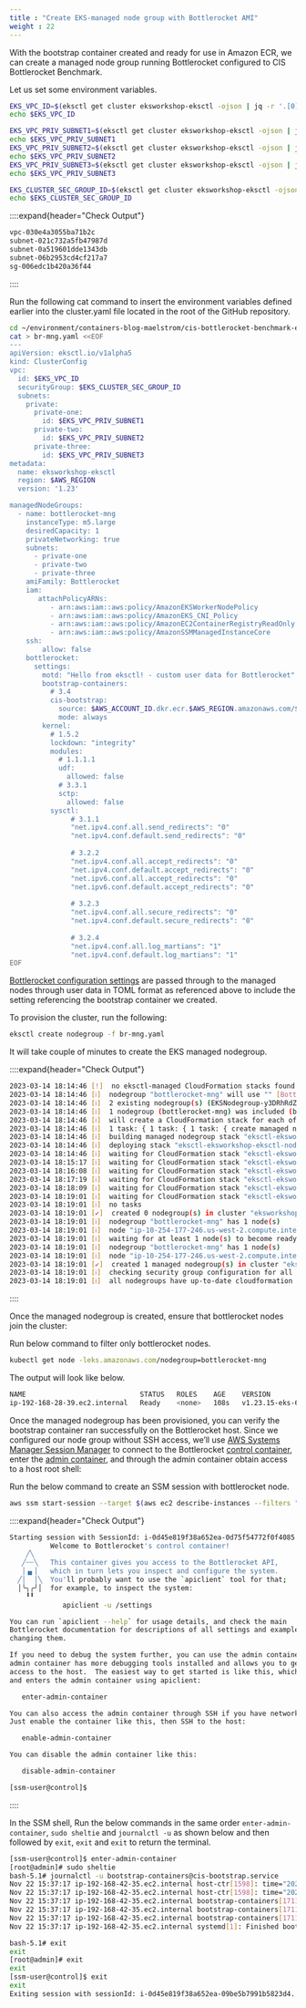 ```yaml
---
title : "Create EKS-managed node group with Bottlerocket AMI"
weight : 22
---
```


With the bootstrap container created and ready for use in Amazon ECR, we can create a managed node group running Bottlerocket configured to CIS Bottlerocket Benchmark. 


Let us set some environment variables.

```bash
EKS_VPC_ID=$(eksctl get cluster eksworkshop-eksctl -ojson | jq -r '.[0]["ResourcesVpcConfig"]["VpcId"]')
echo $EKS_VPC_ID

EKS_VPC_PRIV_SUBNET1=$(eksctl get cluster eksworkshop-eksctl -ojson | jq -r '.[0]["ResourcesVpcConfig"]["SubnetIds"][0]')
echo $EKS_VPC_PRIV_SUBNET1
EKS_VPC_PRIV_SUBNET2=$(eksctl get cluster eksworkshop-eksctl -ojson | jq -r '.[0]["ResourcesVpcConfig"]["SubnetIds"][1]')
echo $EKS_VPC_PRIV_SUBNET2
EKS_VPC_PRIV_SUBNET3=$(eksctl get cluster eksworkshop-eksctl -ojson | jq -r '.[0]["ResourcesVpcConfig"]["SubnetIds"][2]')
echo $EKS_VPC_PRIV_SUBNET3

EKS_CLUSTER_SEC_GROUP_ID=$(eksctl get cluster eksworkshop-eksctl -ojson | jq -r '.[0]["ResourcesVpcConfig"]["ClusterSecurityGroupId"]')
echo $EKS_CLUSTER_SEC_GROUP_ID
```

::::expand{header="Check Output"}
```bash
vpc-030e4a3055ba71b2c
subnet-021c732a5fb47987d
subnet-0a519601dde1343db
subnet-06b2953cd4cf217a7
sg-006edc1b420a36f44
```
::::

Run the following cat command to insert the environment variables defined earlier into the cluster.yaml file located in the root of the GitHub repository.

```bash
cd ~/environment/containers-blog-maelstrom/cis-bottlerocket-benchmark-eks/
cat > br-mng.yaml <<EOF
---
apiVersion: eksctl.io/v1alpha5
kind: ClusterConfig
vpc:
  id: $EKS_VPC_ID
  securityGroup: $EKS_CLUSTER_SEC_GROUP_ID
  subnets:
    private:
      private-one:
        id: $EKS_VPC_PRIV_SUBNET1
      private-two:
        id: $EKS_VPC_PRIV_SUBNET2
      private-three:
        id: $EKS_VPC_PRIV_SUBNET3
metadata:
  name: eksworkshop-eksctl
  region: $AWS_REGION
  version: '1.23'

managedNodeGroups:
  - name: bottlerocket-mng
    instanceType: m5.large
    desiredCapacity: 1
    privateNetworking: true
    subnets:
      - private-one
      - private-two
      - private-three
    amiFamily: Bottlerocket
    iam:
       attachPolicyARNs:
          - arn:aws:iam::aws:policy/AmazonEKSWorkerNodePolicy
          - arn:aws:iam::aws:policy/AmazonEKS_CNI_Policy
          - arn:aws:iam::aws:policy/AmazonEC2ContainerRegistryReadOnly
          - arn:aws:iam::aws:policy/AmazonSSMManagedInstanceCore
    ssh:
        allow: false
    bottlerocket:
      settings:
        motd: "Hello from eksctl! - custom user data for Bottlerocket"
        bootstrap-containers:
          # 3.4
          cis-bootstrap:
            source: $AWS_ACCOUNT_ID.dkr.ecr.$AWS_REGION.amazonaws.com/$BOOTSTRAP_ECR_REPO:latest
            mode: always
        kernel:
          # 1.5.2
          lockdown: "integrity"
          modules:
            # 1.1.1.1
            udf:
              allowed: false
            # 3.3.1
            sctp:
              allowed: false
          sysctl:
               # 3.1.1
               "net.ipv4.conf.all.send_redirects": "0"
               "net.ipv4.conf.default.send_redirects": "0"
               
               # 3.2.2
               "net.ipv4.conf.all.accept_redirects": "0"
               "net.ipv4.conf.default.accept_redirects": "0"
               "net.ipv6.conf.all.accept_redirects": "0"
               "net.ipv6.conf.default.accept_redirects": "0"
               
               # 3.2.3
               "net.ipv4.conf.all.secure_redirects": "0"
               "net.ipv4.conf.default.secure_redirects": "0"
               
               # 3.2.4
               "net.ipv4.conf.all.log_martians": "1"
               "net.ipv4.conf.default.log_martians": "1"
EOF
```

[Bottlerocket configuration settings](https://github.com/bottlerocket-os/bottlerocket#settings) are passed through to the managed nodes through user data in TOML format as referenced above to include the setting referencing the bootstrap container we created. 

To provision the cluster, run the following:

```bash
eksctl create nodegroup -f br-mng.yaml
```
It will take couple of minutes to create the EKS managed nodegroup.

::::expand{header="Check Output"}
```bash
2023-03-14 18:14:46 [!]  no eksctl-managed CloudFormation stacks found for "eksworkshop-eksctl", will attempt to create nodegroup(s) on non eksctl-managed cluster
2023-03-14 18:14:46 [ℹ]  nodegroup "bottlerocket-mng" will use "" [Bottlerocket/1.23]
2023-03-14 18:14:46 [ℹ]  2 existing nodegroup(s) (EKSNodegroup-y3DRhRdZRTlm,EKSNodegroupBottlerocket-SfbjgDKn4rVG) will be excluded
2023-03-14 18:14:46 [ℹ]  1 nodegroup (bottlerocket-mng) was included (based on the include/exclude rules)
2023-03-14 18:14:46 [ℹ]  will create a CloudFormation stack for each of 1 managed nodegroups in cluster "eksworkshop-eksctl"
2023-03-14 18:14:46 [ℹ]  1 task: { 1 task: { 1 task: { create managed nodegroup "bottlerocket-mng" } } }
2023-03-14 18:14:46 [ℹ]  building managed nodegroup stack "eksctl-eksworkshop-eksctl-nodegroup-bottlerocket-mng"
2023-03-14 18:14:46 [ℹ]  deploying stack "eksctl-eksworkshop-eksctl-nodegroup-bottlerocket-mng"
2023-03-14 18:14:46 [ℹ]  waiting for CloudFormation stack "eksctl-eksworkshop-eksctl-nodegroup-bottlerocket-mng"
2023-03-14 18:15:17 [ℹ]  waiting for CloudFormation stack "eksctl-eksworkshop-eksctl-nodegroup-bottlerocket-mng"
2023-03-14 18:16:08 [ℹ]  waiting for CloudFormation stack "eksctl-eksworkshop-eksctl-nodegroup-bottlerocket-mng"
2023-03-14 18:17:19 [ℹ]  waiting for CloudFormation stack "eksctl-eksworkshop-eksctl-nodegroup-bottlerocket-mng"
2023-03-14 18:18:09 [ℹ]  waiting for CloudFormation stack "eksctl-eksworkshop-eksctl-nodegroup-bottlerocket-mng"
2023-03-14 18:19:01 [ℹ]  waiting for CloudFormation stack "eksctl-eksworkshop-eksctl-nodegroup-bottlerocket-mng"
2023-03-14 18:19:01 [ℹ]  no tasks
2023-03-14 18:19:01 [✔]  created 0 nodegroup(s) in cluster "eksworkshop-eksctl"
2023-03-14 18:19:01 [ℹ]  nodegroup "bottlerocket-mng" has 1 node(s)
2023-03-14 18:19:01 [ℹ]  node "ip-10-254-177-246.us-west-2.compute.internal" is ready
2023-03-14 18:19:01 [ℹ]  waiting for at least 1 node(s) to become ready in "bottlerocket-mng"
2023-03-14 18:19:01 [ℹ]  nodegroup "bottlerocket-mng" has 1 node(s)
2023-03-14 18:19:01 [ℹ]  node "ip-10-254-177-246.us-west-2.compute.internal" is ready
2023-03-14 18:19:01 [✔]  created 1 managed nodegroup(s) in cluster "eksworkshop-eksctl"
2023-03-14 18:19:01 [ℹ]  checking security group configuration for all nodegroups
2023-03-14 18:19:01 [ℹ]  all nodegroups have up-to-date cloudformation templates
```
::::

Once the managed nodegroup is created, ensure that bottlerocket nodes join the cluster:

Run below command to filter only bottlerocket nodes.

```bash
kubectl get node -leks.amazonaws.com/nodegroup=bottlerocket-mng
```

The output will look like below.

```bash
NAME                            STATUS   ROLES    AGE    VERSION
ip-192-168-28-39.ec2.internal   Ready    <none>   108s   v1.23.15-eks-69f0cbf
```

Once the managed nodegroup has been provisioned, you can verify the bootstrap container ran successfully on the Bottlerocket host. Since we configured our node group without SSH access, we’ll use [AWS Systems Manager Session Manager](https://docs.aws.amazon.com/systems-manager/latest/userguide/session-manager.html) to connect to the Bottlerocket [control container](https://github.com/bottlerocket-os/bottlerocket#control-container), enter the [admin container](https://github.com/bottlerocket-os/bottlerocket#admin-container), and through the admin container obtain access to a host root shell:

Run the below command to create an SSM session with bottlerocket node.

```bash
aws ssm start-session --target $(aws ec2 describe-instances --filters "Name=tag:Name,Values=eksworkshop-eksctl-bottlerocket-mng-Node" | jq -r '.[][0]["Instances"][0]["InstanceId"]')
```

::::expand{header="Check Output"}
```bash
Starting session with SessionId: i-0d45e819f38a652ea-0d75f54772f0f4085
          Welcome to Bottlerocket's control container!
    ╱╲    
   ╱┄┄╲   This container gives you access to the Bottlerocket API,
   │▗▖│   which in turn lets you inspect and configure the system.
  ╱│  │╲  You'll probably want to use the `apiclient` tool for that;
  │╰╮╭╯│  for example, to inspect the system:
    ╹╹
             apiclient -u /settings

You can run `apiclient --help` for usage details, and check the main
Bottlerocket documentation for descriptions of all settings and examples of
changing them.

If you need to debug the system further, you can use the admin container.  The
admin container has more debugging tools installed and allows you to get root
access to the host.  The easiest way to get started is like this, which enables
and enters the admin container using apiclient:

   enter-admin-container

You can also access the admin container through SSH if you have network access.
Just enable the container like this, then SSH to the host:

   enable-admin-container

You can disable the admin container like this:

   disable-admin-container

[ssm-user@control]$ 
```
::::

In the SSM shell, Run the below commands in the same order `enter-admin-container`, `sudo sheltie` and `journalctl -u` as shown below and then followed by `exit`, `exit` and `exit` to return the terminal.

```bash
[ssm-user@control]$ enter-admin-container
[root@admin]# sudo sheltie
bash-5.1# journalctl -u bootstrap-containers@cis-bootstrap.service
Nov 22 15:37:17 ip-192-168-42-35.ec2.internal host-ctr[1598]: time="2022-11-22T15:37:17Z" level=info msg="successfully started container task"
Nov 22 15:37:17 ip-192-168-42-35.ec2.internal host-ctr[1598]: time="2022-11-22T15:37:17Z" level=info msg="container task exited" code=0
Nov 22 15:37:17 ip-192-168-42-35.ec2.internal bootstrap-containers[1711]: 15:37:17 [INFO] bootstrap-containers started
Nov 22 15:37:17 ip-192-168-42-35.ec2.internal bootstrap-containers[1711]: 15:37:17 [INFO] Mode for 'cis-bootstrap' is 'once'
Nov 22 15:37:17 ip-192-168-42-35.ec2.internal bootstrap-containers[1711]: 15:37:17 [INFO] Turning off container 'cis-bootstrap'
Nov 22 15:37:17 ip-192-168-42-35.ec2.internal systemd[1]: Finished bootstrap container cis-bootstrap.

bash-5.1# exit
exit
[root@admin]# exit
exit
[ssm-user@control]$ exit
exit
Exiting session with sessionId: i-0d45e819f38a652ea-09be5b7991b5823d4.
```


